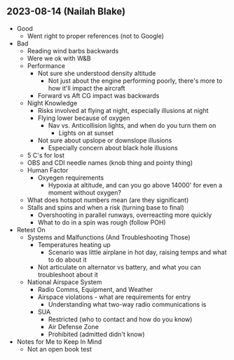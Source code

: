 ## 2023-08-14 (Nailah Blake)
- Good
	- Went right to proper references (not to Google)
- Bad
	- Reading wind barbs backwards
	- Were we ok with W&B
	- Performance
		- Not sure she understood density altitude
			- Not just about the engine performing poorly, there's more to how it'll impact the aircraft
		- Forward vs Aft CG impact was backwards
	- Night Knowledge
		- Risks involved at flying at night, especially illusions at night
		- Flying lower because of oxygen
			- Nav vs. Anticollision lights, and when do you turn them on
				- Lights on at sunset
		- Not sure about upslope or downslope illusions
			- Especially concern about black hole illusions
	- 5 C's for lost
	- OBS and CDI needle names (knob thing and pointy thing)
	- Human Factor
		- Oxyegen requirements
			- Hypoxia at altitude, and can you go above 14000' for even a moment without oxygen?
	- What does hotspot numbers mean (are they significant)
	- Stalls and spins and when a risk (turning base to final)
		- Overshooting in parallel runways, overreacting more quickly
		- What to do in a spin was rough (follow POH)
- Retest On
	- Systems and Malfunctions (And Troubleshooting Those)
		- Temperatures heating up
			- Scenario was little airplane in hot day, raising temps and what to do about it
		- Not articulate on alternator vs battery, and what you can troubleshoot about it
	- National Airspace System
		- Radio Comms, Equipment, and Weather
		- Airspace violations - what are requirements for entry
			- Understanding what two-way radio communications is
		- SUA
			- Restricted (who to contact and how do you know)
			- Air Defense Zone
			- Prohibited (admitted didn't know)
- Notes for Me to Keep In Mind
	- Not an open book test